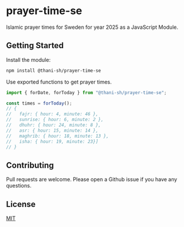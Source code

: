 # prayer-time-se

Islamic prayer times for Sweden for year 2025 as a JavaScript Module.

## Getting Started

Install the module:

```sh
npm install @thani-sh/prayer-time-se
```

Use exported functions to get prayer times.

```js
import { forDate, forToday } from "@thani-sh/prayer-time-se";

const times = forToday();
// {
//   fajr: { hour: 4, minute: 46 },
//   sunrise: { hour: 6, minute: 2 },
//   dhuhr: { hour: 24, minute: 8 },
//   asr: { hour: 15, minute: 14 },
//   maghrib: { hour: 18, minute: 13 },
//   isha: { hour: 19, minute: 23}]
// }
```

## Contributing

Pull requests are welcome. Please open a Github issue if you have any questions.

## License

[MIT](https://choosealicense.com/licenses/mit/)
